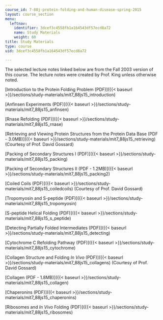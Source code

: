 ```yaml
---
course_id: 7-88j-protein-folding-and-human-disease-spring-2015
layout: course_section
menu:
  leftnav:
    identifier: 3dcef3c4558fb1a164543df57ecd8a72
    name: Study Materials
    weight: 60
title: Study Materials
type: course
uid: 3dcef3c4558fb1a164543df57ecd8a72

---
```


The selected lecture notes linked below are from the Fall 2003 version of this course. The lecture notes were created by Prof. King unless otherwise noted.

[Introduction to the Protein Folding Problem (PDF)]({{< baseurl >}}/sections/study-materials/mit7_88js15_introduction)

[Anfinsen Experiments (PDF)]({{< baseurl >}}/sections/study-materials/mit7_88js15_anfinsen)

[Rnase Refolding (PDF)]({{< baseurl >}}/sections/study-materials/mit7_88js15_rnase)

[Retrieving and Viewing Protein Structures from the Protein Data Base (PDF - 3.0MB)]({{< baseurl >}}/sections/study-materials/mit7_88js15_retrieving) (Courtesy of Prof. David Gossard)

[Packing of Secondary Structures I (PDF)]({{< baseurl >}}/sections/study-materials/mit7_88js15_packing)

[Packing of Secondary Structures II (PDF - 1.2MB)]({{< baseurl >}}/sections/study-materials/mit7_88js15_packing2)

[Coiled Coils (PDF)]({{< baseurl >}}/sections/study-materials/mit7_88js15_coiledcoils) (Courtesy of Prof. David Gossard)

[Tropomyosin and S-peptide (PDF)]({{< baseurl >}}/sections/study-materials/mit7_88js15_tropomyosin)

[S-peptide Helical Folding (PDF)]({{< baseurl >}}/sections/study-materials/mit7_88js15_s_peptide)

[Detecting Partially Folded Intermediates (PDF)]({{< baseurl >}}/sections/study-materials/mit7_88js15_detecting)

[Cytochrome C Refolding Pathway (PDF)]({{< baseurl >}}/sections/study-materials/mit7_88js15_cytochrome)

[Collagen Structure and Folding _In Vivo_ (PDF)]({{< baseurl >}}/sections/study-materials/mit7_88js15_collagens) (Courtesy of Prof. David Gossard)

[Collagen (PDF - 1.8MB)]({{< baseurl >}}/sections/study-materials/mit7_88js15_collagen)

[Chaperonins (PDF)]({{< baseurl >}}/sections/study-materials/mit7_88js15_chaperonins)

[Ribosomes and _In Vivo_ Folding (PDF)]({{< baseurl >}}/sections/study-materials/mit7_88js15_ribosomes)
